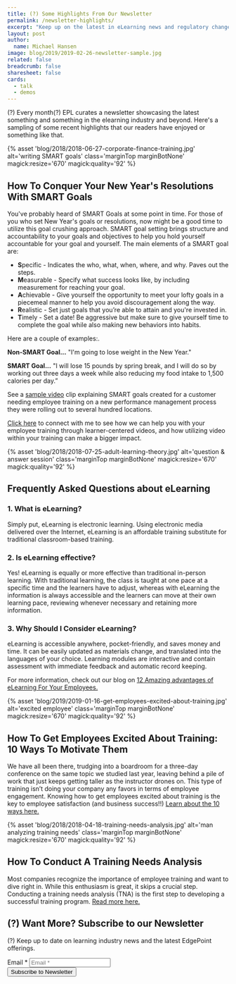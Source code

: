 ```yaml
---
title: (?) Some Highlights From Our Newsletter
permalink: /newsletter-highlights/
excerpt: "Keep up on the latest in eLearning news and regulatory changes by subscribing to updates from our eLearning blog."
layout: post
author:
  name: Michael Hansen
image: blog/2019/2019-02-26-newsletter-sample.jpg
related: false
breadcrumb: false
sharesheet: false
cards:
  - talk
  - demos
---
```

(?) Every month(?) EPL curates a newsletter showcasing the latest something and something in the elearning industry and beyond. Here's a sampling of some recent highlights that our readers have enjoyed or something like that.

{% asset 'blog/2018/2018-06-27-corporate-finance-training.jpg'
   alt='writing SMART goals'
   class='marginTop marginBotNone'
   magick:resize='670'
   magick:quality='92' %}

## How To Conquer Your New Year's Resolutions With SMART Goals
You've probably heard of SMART Goals at some point in time. For those of you who set New Year's goals or resolutions, now might be a good time to utilize this goal crushing approach. SMART goal setting brings structure and accountability to your goals and objectives to help you hold yourself accountable for your goal and yourself. The main elements of a SMART goal are:

- **S**pecific - Indicates the who, what, when, where, and why. Paves out the steps.
- **M**easurable - Specify what success looks like, by including measurement for reaching your goal.
- **A**chievable - Give yourself the opportunity to meet your lofty goals in a piecemeal manner to help you avoid discouragement along the way.
- **R**ealistic - Set just goals that you’re able to attain and you're invested in.
- **T**imely - Set a date! Be aggressive but make sure to give yourself time to complete the goal while also making new behaviors into habits.

Here are a couple of examples:.

**Non-SMART Goal...** "I'm going to lose weight in the New Year."

**SMART Goal...** "I will lose 15 pounds by spring break, and I will do so by working out three days a week while also reducing my food intake to 1,500 calories per day.”

See a [sample video](/demo/goal-setting/) clip explaining SMART goals created for a customer needing employee training on a new performance management process they were rolling out to several hundred locations.

[Click here](/form/talk/) to connect with me to see how we can help you with your employee training through learner-centered videos, and how utilizing video within your training can make a bigger impact.

{% asset 'blog/2018/2018-07-25-adult-learning-theory.jpg'
   alt='question & answer session'
   class='marginTop marginBotNone'
   magick:resize='670'
   magick:quality='92' %}

## Frequently Asked Questions about eLearning

### 1. What is eLearning?

Simply put, eLearning is electronic learning. Using electronic media delivered over the Internet, eLearning is an affordable training substitute for traditional classroom-based training.

### 2. Is eLearning effective?

Yes! eLearning is equally or more effective than traditional in-person learning. With traditional learning, the class is taught at one pace at a specific time and the learners have to adjust, whereas with eLearning the information is always accessible and the learners can move at their own learning pace, reviewing whenever necessary and retaining more information.

### 3. Why Should I Consider eLearning?

eLearning is accessible anywhere, pocket-friendly, and saves money and time. It can be easily updated as materials change, and translated into the languages of your choice. Learning modules are interactive and contain assessment with immediate feedback and automatic record keeping.

For more information, check out our blog on [12 Amazing advantages of eLearning For Your Employees.](/blog/advantages-of-elearning/)

{% asset 'blog/2019/2019-01-16-get-employees-excited-about-training.jpg'
   alt='excited employee'
   class='marginTop marginBotNone'
   magick:resize='670'
   magick:quality='92' %}

## How To Get Employees Excited About Training: 10 Ways To Motivate Them

We have all been there, trudging into a boardroom for a three-day conference on the same topic we studied last year, leaving behind a pile of work that just keeps getting taller as the instructor drones on. This type of training isn’t doing your company any favors in terms of employee engagement. Knowing how to get employees excited about training is the key to employee satisfaction (and business success!!) [Learn about the 10 ways here.](/blog/get-employees-excited-about-training/)

{% asset 'blog/2018/2018-04-18-training-needs-analysis.jpg'
   alt='man analyzing training needs'
   class='marginTop marginBotNone'
   magick:resize='670'
   magick:quality='92' %}

## How To Conduct A Training Needs Analysis

Most companies recognize the importance of employee training and want to dive right in. While this enthusiasm is great, it skips a crucial step. Conducting a training needs analysis (TNA) is the first step to developing a successful training program. [Read more here.](/blog/training-needs-analysis/)


## (?) Want More? Subscribe to our Newsletter

(?) Keep up to date on learning industry news and the latest EdgePoint offerings.

<form style="max-width: 670px; margin: auto;" accept-charset="UTF-8" action="https://lf225.infusionsoft.com/app/form/process/d83fbd0779271f1cce2372a977f92bf9" class="infusion-form marginBot" id="inf_form_d83fbd0779271f1cce2372a977f92bf9" method="POST">
    <input name="inf_form_xid" type="hidden" value="d83fbd0779271f1cce2372a977f92bf9" />
    <input name="inf_form_name" type="hidden" value="Newsletter Subscribe" />
    <input name="infusionsoft_version" type="hidden" value="1.69.0.47575" />
    <div class="infusion-field">
        <label for="inf_field_Email">Email *</label>
        <input class="infusion-field-input" id="inf_field_Email" name="inf_field_Email" placeholder="Email *" type="text" />
    </div>
    <div>
        <div class="text">
                    <div class="text" contentid="paragraph">
                        <div> </div>
                    </div>
        </div>
    </div>
    <div class="infusion-submit">
        <button type="submit" class="button">Subscribe to Newsletter</button>
    </div>
</form>
<script type="text/javascript" src="https://lf225.infusionsoft.com/app/webTracking/getTrackingCode"></script>
<script type="text/javascript" src="https://lf225.infusionsoft.com/app/timezone/timezoneInputJs?xid=d83fbd0779271f1cce2372a977f92bf9"></script>